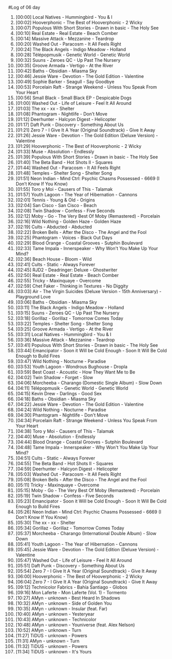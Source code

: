 #Log of 06 day

1. [00:00] Local Natives - Hummingbird - You & I
1. [00:02] Hooverphonic - The Best of Hooverphonic - 2 Wicky
1. [00:07] Populous With Short Stories - Drawn in basic - The Holy See
1. [00:10] Real Estate - Real Estate - Beach Comber
1. [00:14] Massive Attack - Mezzanine - Teardrop
1. [00:20] Washed Out - Paracosm - It All Feels Right
1. [00:24] The Black Angels - Indigo Meadow - Holland
1. [00:28] Télépopmusik - Genetic World - Genetic World
1. [00:32] Suuns - Zeroes QC - Up Past The Nursery
1. [00:35] Groove Armada - Vertigo - At the River
1. [00:42] Baths - Obsidian - Miasma Sky
1. [00:46] Jessie Ware - Devotion - The Gold Edition - Valentine
1. [00:49] Sophie Barker - Seagull - Say Goodbye
1. [00:53] Porcelain Raft - Strange Weekend - Unless You Speak From Your Heart
1. [00:56] Small Black - Small Black EP - Despicable Dogs
1. [01:00] Washed Out - Life of Leisure - Feel It All Around
1. [01:03] The xx - xx - Shelter
1. [01:08] Phantogram - Nightlife - Don't Move
1. [01:12] Deerhunter - Halcyon Digest - Helicopter
1. [01:17] Daft Punk - Discovery - Something About Us
1. [01:21] Zero 7 - I Give It A Year (Original Soundtrack) - Give It Away
1. [01:26] Jessie Ware - Devotion - The Gold Edition (Deluxe Version) - Valentine
1. [01:29] Hooverphonic - The Best of Hooverphonic - 2 Wicky
1. [01:33] Muse - Absolution - Endlessly
1. [01:39] Populous With Short Stories - Drawn in basic - The Holy See
1. [01:40] The Beta Band - Hot Shots II - Squares
1. [01:44] Washed Out - Paracosm - It All Feels Right
1. [01:48] Temples - Shelter Song - Shelter Song
1. [01:51] Neon Indian - Mind Ctrl: Psychic Chasms Possessed - 6669 (I Don’t Know If You Know)
1. [01:55] Toro y Moi - Causers of This - Talamak
1. [01:57] Youth Lagoon - The Year of Hibernation - Cannons
1. [02:01] Tennis - Young & Old - Origins
1. [02:04] San Cisco - San Cisco - Beach
1. [02:08] Twin Shadow - Confess - Five Seconds
1. [02:12] Moby - Go - The Very Best Of Moby (Remastered) - Porcelain
1. [02:16] Wild Nothing - Golden Haze - Golden Haze
1. [02:19] Cults - Abducted - Abducted
1. [02:22] Broken Bells - After the Disco - The Angel and the Fool
1. [02:25] Phantogram - Voices - Black Out Days
1. [02:29] Blood Orange - Coastal Grooves - Sutphin Boulevard
1. [02:33] Tame Impala - Innerspeaker - Why Won't You Make Up Your Mind?
1. [02:36] Beach House - Bloom - Wild
1. [02:41] Cults - Static - Always Forever
1. [02:45] RJD2 - Deadringer: Deluxe - Ghostwriter
1. [02:50] Real Estate - Real Estate - Beach Comber
1. [02:55] Tricky - Maxinquaye - Overcome
1. [02:59] Chet Faker - Thinking in Textures - No Diggity
1. [03:03] Air - The Virgin Suicides (Deluxe Version - 15th Anniversary) - Playground Love
1. [03:06] Baths - Obsidian - Miasma Sky
1. [03:11] The Black Angels - Indigo Meadow - Holland
1. [03:15] Suuns - Zeroes QC - Up Past The Nursery
1. [03:18] Gorillaz - Gorillaz - Tomorrow Comes Today
1. [03:22] Temples - Shelter Song - Shelter Song
1. [03:25] Groove Armada - Vertigo - At the River
1. [03:31] Local Natives - Hummingbird - You & I
1. [03:36] Massive Attack - Mezzanine - Teardrop
1. [03:41] Populous With Short Stories - Drawn in basic - The Holy See
1. [03:44] Emancipator - Soon it Will be Cold Enough - Soon It Will Be Cold Enough to Build Fires
1. [03:47] Wild Nothing - Nocturne - Paradise
1. [03:53] Youth Lagoon - Wondrous Bughouse - Dropla
1. [03:59] Best Coast - Acoustic - How They Want Me to Be
1. [04:02] Twin Shadow - Forget - Slow
1. [04:06] Morcheeba - Charango (Domestic Single Album) - Slow Down
1. [04:11] Télépopmusik - Genetic World - Genetic World
1. [04:15] Kevin Drew - Darlings - Good Sex
1. [04:18] Baths - Obsidian - Miasma Sky
1. [04:22] Jessie Ware - Devotion - The Gold Edition - Valentine
1. [04:24] Wild Nothing - Nocturne - Paradise
1. [04:30] Phantogram - Nightlife - Don't Move
1. [04:34] Porcelain Raft - Strange Weekend - Unless You Speak From Your Heart
1. [04:38] Toro y Moi - Causers of This - Talamak
1. [04:40] Muse - Absolution - Endlessly
1. [04:44] Blood Orange - Coastal Grooves - Sutphin Boulevard
1. [04:48] Tame Impala - Innerspeaker - Why Won't You Make Up Your Mind?
1. [04:51] Cults - Static - Always Forever
1. [04:55] The Beta Band - Hot Shots II - Squares
1. [04:59] Deerhunter - Halcyon Digest - Helicopter
1. [05:03] Washed Out - Paracosm - It All Feels Right
1. [05:08] Broken Bells - After the Disco - The Angel and the Fool
1. [05:11] Tricky - Maxinquaye - Overcome
1. [05:15] Moby - Go - The Very Best Of Moby (Remastered) - Porcelain
1. [05:19] Twin Shadow - Confess - Five Seconds
1. [05:23] Emancipator - Soon it Will be Cold Enough - Soon It Will Be Cold Enough to Build Fires
1. [05:26] Neon Indian - Mind Ctrl: Psychic Chasms Possessed - 6669 (I Don’t Know If You Know)
1. [05:30] The xx - xx - Shelter
1. [05:34] Gorillaz - Gorillaz - Tomorrow Comes Today
1. [05:37] Morcheeba - Charango (International Double Album) - Slow Down
1. [05:41] Youth Lagoon - The Year of Hibernation - Cannons
1. [05:45] Jessie Ware - Devotion - The Gold Edition (Deluxe Version) - Valentine
1. [05:47] Washed Out - Life of Leisure - Feel It All Around
1. [05:51] Daft Punk - Discovery - Something About Us
1. [05:54] Zero 7 - I Give It A Year (Original Soundtrack) - Give It Away
1. [06:00] Hooverphonic - The Best of Hooverphonic - 2 Wicky
1. [06:04] Zero 7 - I Give It A Year (Original Soundtrack) - Give It Away
1. [09:12] Technicolor Fabrics - Bahía Santiago - Globos
1. [09:16] Mon Laferte - Mon Laferte (Vol. 1) - Tormento
1. [10:27] AMyn - unknown - Best Heard In Shadows
1. [10:32] AMyn - unknown - Side of Golden You
1. [10:35] AMyn - unknown - Insular (feat. Far)
1. [10:40] AMyn - unknown - Yesteryear
1. [10:43] AMyn - unknown - Technicolor
1. [10:48] AMyn - unknown - Youniverse (feat. Alex Nelson)
1. [10:52] AMyn - unknown - Turn
1. [11:27] TiDUS - unknown - Powers
1. [11:31] AMyn - unknown - Turn
1. [11:32] TiDUS - unknown - Powers
1. [11:34] TiDUS - unknown - It's Yours
